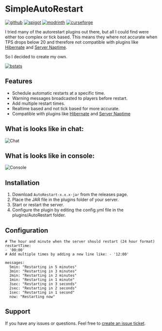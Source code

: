 # SimpleAutoRestart

[![github](https://cdn.jsdelivr.net/npm/@intergrav/devins-badges@3/assets/cozy/available/github_vector.svg)](https://github.com/teunjojo/SimpleAutoRestart)
[![spigot](https://cdn.jsdelivr.net/npm/@intergrav/devins-badges@3/assets/cozy/supported/spigot_vector.svg)](https://www.spigotmc.org/resources/simpleautorestart.107932/)
[![modrinth](https://cdn.jsdelivr.net/npm/@intergrav/devins-badges@3/assets/cozy/available/modrinth_vector.svg)](https://modrinth.com/plugin/simpleautorestart)
[![curseforge](https://cdn.jsdelivr.net/npm/@intergrav/devins-badges@3/assets/cozy/available/curseforge_vector.svg)](https://www.curseforge.com/minecraft/bukkit-plugins/simpleautorestart)

I tried many of the autorestart plugins out there, but all I could find were either too complex or tick based. This means they where not accurate when TPS drops below 20 and therefore not compatible with plugins like [Hibernate](https://www.spigotmc.org/resources/hibernate.4441/) and [Server Naptime](https://github.com/gvk/MinecraftPluginServerHibernate).

So I decided to create my own.

[![bstats](https://bstats.org/signatures/bukkit/simpleautorestart.svg)](https://www.bstats.org/plugin/bukkit/SimpleAutoRestart/17760)

## Features
- Schedule automatic restarts at a specific time.
- Warning messages broadcasted to players before restart.
- Add multiple restart times.
- Realtime based and not tick based for more accurate.
- Compatible with plugins like [Hibernate](https://www.spigotmc.org/resources/hibernate.4441/) and [Server Naptime](https://github.com/gvk/MinecraftPluginServerHibernate)

## What is looks like in chat:
![Chat](https://i.imgur.com/ug6L1lk.png)

## What is looks like in console:
![Console](https://i.imgur.com/Kshy5U5.png)

## Installation
1. Download `AutoRestart-x.x.x-jar` from the releases page.
2. Place the JAR file in the plugins folder of your server.
3. Start or restart the server.
4. Configure the plugin by editing the config.yml file in the plugins/AutoRestart folder.

## Configuration
```
# The hour and minute when the server should restart (24 hour format)
restartTime:
- '00:00'
# Add multiple times by adding a new line like: - '12:00'

messages:
  5min: "Restarting in 5 minutes"
  3min: "Restarting in 3 minutes"
  2min: "Restarting in 2 minutes"
  1min: "Restarting in 1 minute"
  3sec: "Restarting in 3 seconds"
  2sec: "Restarting in 2 seconds"
  1sec: "Restarting in 1 second"
  now: "Restarting now"
```

## Support
If you have any issues or questions. Feel free to [create an issue ticket](https://github.com/teunjojo/SimpleAutoRestart/issues/new). 

